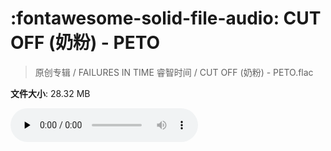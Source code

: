 # :fontawesome-solid-file-audio: CUT OFF (奶粉) - PETO

> 原创专辑 / FAILURES IN TIME 睿智时间 / CUT OFF (奶粉) - PETO.flac

**文件大小**: 28.32 MB

<audio preload="none" controls><source src="https://file.hsyhx.top/原创专辑/FAILURES_IN_TIME_睿智时间/CUT OFF (奶粉) - PETO.flac" type="audio/mpeg">您的浏览器不支持此音频格式</audio>